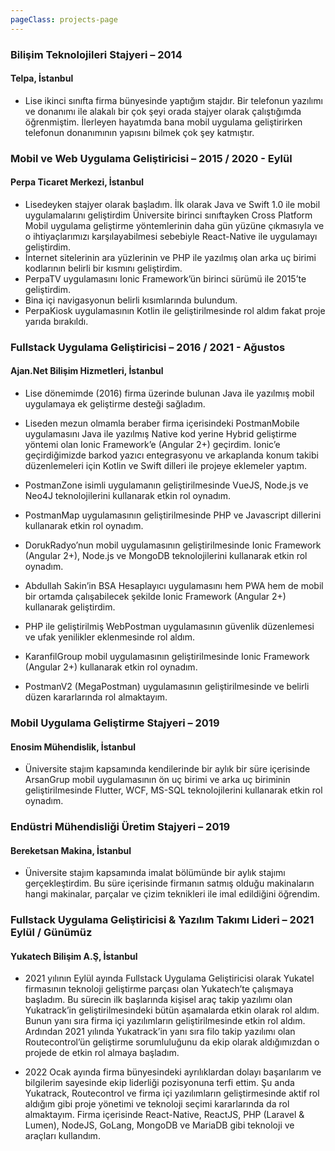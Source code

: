 ```yaml
---
pageClass: projects-page
---
```


<ProjectCard hideBorder=true>

  ### Bilişim Teknolojileri Stajyeri – 2014
  #### Telpa, İstanbul
  - Lise ikinci sınıfta firma bünyesinde yaptığım stajdır. Bir telefonun yazılımı ve donanımı ile alakalı bir çok şeyi orada stajyer olarak çalıştığımda öğrenmiştim. İlerleyen hayatımda bana mobil uygulama geliştirirken telefonun donanımının yapısını bilmek çok şey katmıştır.

</ProjectCard>

<ProjectCard hideBorder=true>

  ### Mobil ve Web Uygulama Geliştiricisi – 2015 / 2020 - Eylül
  #### Perpa Ticaret Merkezi, İstanbul
  - Lisedeyken stajyer olarak başladım. İlk olarak Java ve Swift 1.0 ile mobil uygulamalarını geliştirdim Üniversite birinci sınıftayken Cross Platform Mobil uygulama geliştirme yöntemlerinin daha gün yüzüne çıkmasıyla ve o ihtiyaçlarımızı karşılayabilmesi sebebiyle React-Native ile uygulamayı geliştirdim. 
  - İnternet sitelerinin ara yüzlerinin ve PHP ile yazılmış olan arka uç birimi kodlarının belirli bir kısmını geliştirdim.
  - PerpaTV uygulamasını Ionic Framework’ün birinci sürümü ile 2015’te geliştirdim.
  - Bina içi navigasyonun belirli kısımlarında bulundum.
  - PerpaKiosk uygulamasının Kotlin ile geliştirilmesinde rol aldım fakat proje yarıda bırakıldı.

</ProjectCard>

<ProjectCard hideBorder=true>

  ### Fullstack Uygulama Geliştiricisi – 2016 / 2021 - Ağustos
  #### Ajan.Net Bilişim Hizmetleri, İstanbul
 - Lise dönemimde (2016) firma üzerinde bulunan Java ile yazılmış mobil uygulamaya ek geliştirme desteği sağladım.

  - Liseden mezun olmamla beraber firma içerisindeki PostmanMobile uygulamasını Java ile yazılmış Native kod yerine Hybrid geliştirme yöntemi olan Ionic Framework’e (Angular 2+) geçirdim. Ionic’e geçirdiğimizde barkod yazıcı entegrasyonu ve arkaplanda konum takibi düzenlemeleri için Kotlin ve Swift dilleri ile projeye eklemeler yaptım.

  - PostmanZone isimli uygulamanın geliştirilmesinde VueJS, Node.js ve Neo4J teknolojilerini kullanarak etkin rol oynadım.
  
  -	PostmanMap uygulamasının geliştirilmesinde PHP ve Javascript dillerini kullanarak etkin rol oynadım.

  - DorukRadyo’nun mobil uygulamasının geliştirilmesinde Ionic Framework (Angular 2+), Node.js ve MongoDB teknolojilerini kullanarak etkin rol oynadım.

  - Abdullah Sakin’in BSA Hesaplayıcı uygulamasını hem PWA hem de mobil bir ortamda çalışabilecek şekilde Ionic Framework (Angular 2+) kullanarak geliştirdim.

  - PHP ile geliştirilmiş WebPostman uygulamasının güvenlik düzenlemesi ve ufak yenilikler eklenmesinde rol aldım.

  - KaranfilGroup mobil uygulamasının geliştirilmesinde Ionic Framework (Angular 2+) kullanarak etkin rol oynadım.

  - PostmanV2 (MegaPostman) uygulamasının geliştirilmesinde ve belirli düzen kararlarında rol almaktayım.

</ProjectCard>

<ProjectCard hideBorder=true>

  ### Mobil Uygulama Geliştirme Stajyeri – 2019
  #### Enosim Mühendislik, İstanbul
  - Üniversite stajım kapsamında kendilerinde bir aylık bir süre içerisinde ArsanGrup mobil uygulamasının ön uç birimi ve arka uç biriminin geliştirilmesinde Flutter, WCF, MS-SQL teknolojilerini kullanarak etkin rol oynadım.

</ProjectCard>

<ProjectCard hideBorder=true>

  ### Endüstri Mühendisliği Üretim Stajyeri – 2019
  #### Bereketsan Makina, İstanbul
  - Üniversite stajım kapsamında imalat bölümünde bir aylık stajımı gerçekleştirdim. Bu süre içerisinde firmanın satmış olduğu makinaların hangi makinalar, parçalar ve çizim teknikleri ile imal edildiğini öğrendim.

</ProjectCard>

<ProjectCard hideBorder=true>

  ### Fullstack Uygulama Geliştiricisi & Yazılım Takımı Lideri – 2021 Eylül / Günümüz
  #### Yukatech Bilişim A.Ş, İstanbul
  -	2021 yılının Eylül ayında Fullstack Uygulama Geliştiricisi olarak Yukatel firmasının teknoloji geliştirme parçası olan Yukatech’te çalışmaya başladım. Bu sürecin ilk başlarında kişisel araç takip yazılımı olan Yukatrack’in geliştirilmesindeki bütün aşamalarda etkin olarak rol aldım. Bunun yanı sıra firma içi yazılımların geliştirilmesinde etkin rol aldım. Ardından 2021 yılında Yukatrack’in yanı sıra filo takip yazılımı olan Routecontrol’ün geliştirme sorumluluğunu da ekip olarak aldığımızdan o projede de etkin rol almaya başladım.
  
  - 2022 Ocak ayında firma bünyesindeki ayrılıklardan dolayı başarılarım ve bilgilerim sayesinde ekip liderliği pozisyonuna terfi ettim. Şu anda Yukatrack, Routecontrol ve firma içi yazılımların geliştirmesinde aktif rol aldığım gibi proje yönetimi ve teknoloji seçimi kararlarında da rol almaktayım. Firma içerisinde React-Native, ReactJS, PHP (Laravel & Lumen), NodeJS, GoLang, MongoDB ve MariaDB gibi teknoloji ve araçları kullandım.

</ProjectCard>

<style lang="stylus">

.projects-page
  background-color #fafbfc

</style>